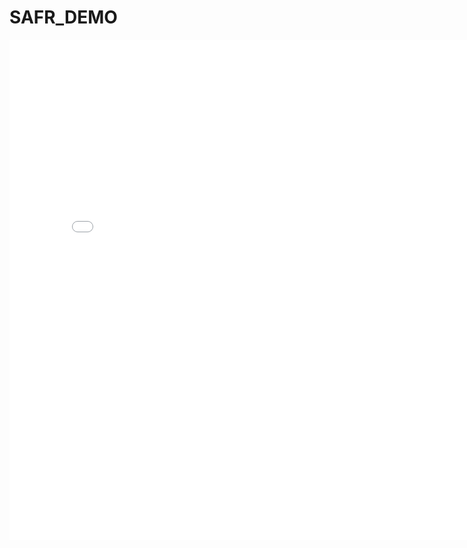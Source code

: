 # SAFR_DEMO


<object height="700" width="950" border="0" data="./CLCC.pdf" type="application/pdf">
    <embed src="./CLCC.pdf" type="application/pdf" width=800 height=800 />
</object>
